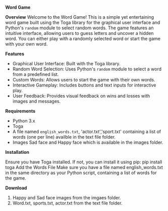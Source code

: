 **Word Game**

**Overview**
Welcome to the Word Game! This is a simple yet entertaining word game built using the Toga library for the graphical user interface and Python's `random` module to select random words. The game features an intuitive interface, allowing users to guess letters and uncover a hidden word. You can either play with a randomly selected word or start the game with your own word.

**Features**
- Graphical User Interface: Built with the Toga library.
- Random Word Selection: Uses Python's `random` module to select a word from a 
predefined list.
- Custom Words: Allows users to start the game with their own words.
- Interactive Gameplay: Includes buttons and text inputs for interactive play.
- User Feedback: Provides visual feedback on wins and losses with images and messages.

 **Requirements**
- Python 3.x
- Toga
- A file named `english_words.txt`, 'actor.txt','sport.txt' containing a list of words (one per line) availble in the text file folder.
- Images Sad face and Happy face which is available in the images folder.

**Installation**

Ensure you have Toga installed. If not, you can install it using pip:
pip install toga
Add the Words File Make sure you have a file named english_words.txt in the same directory as your Python script, containing a list of words for the game.

**Download**
1. Happy and Sad face images from the imgaes folder.
2. Word.txt, sports.txt, actor.txt from the text file folder.










